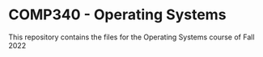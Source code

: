 # COMP340 - Operating Systems

This repository contains the files for the Operating Systems course of Fall 2022
